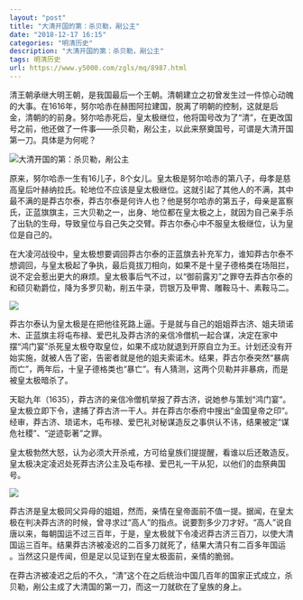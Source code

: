 ```yaml
---
layout: "post"
title: "大清开国的第：杀贝勒，剐公主"
date: "2018-12-17 16:15"
categories: "明清历史"
description: "大清开国的第：杀贝勒，剐公主"
tags: 明清历史
url: https://www.y5000.com/zgls/mq/8987.html
---
```






清王朝承继大明王朝，是我国最后一个王朝。清朝建立之初曾发生过一件惊心动魄的大事。在1616年，努尔哈赤在赫图阿拉建国，脱离了明朝的控制，这就是后金，清朝的的前身。努尔哈赤死后，皇太极继位，他将国号改为了“清”，在更改国号之前，他还做了一件事——杀贝勒，剐公主，以此来祭奠国号，可谓是大清开国第一刀。具体是为何呢？

![大清开国的第：杀贝勒，剐公主](/uploads/allimg/170103/6-1F103140030532.JPG)

原来，努尔哈赤一生有16儿子，8个女儿。皇太极是努尔哈赤的第八子，母孝是慈高皇后叶赫纳拉氏。轮地位不应该是皇太极继位。这就引起了其他人的不满，其中最不满的是莽古尔泰，莽古尔泰是何许人也？他是努尔哈赤的第五子，母亲是富察氏，正蓝旗旗主，三大贝勒之一，出身、地位都在皇太极之上，就因为自己亲手杀了出轨的生母，导致皇位与自己失之交臂。莽古尔泰心中不服皇太极继位，认为皇位是自己的。

在大凌河战役中，皇太极想要调回莽古尔泰的正蓝旗去补充军力，谁知莽古尔泰不想调回，与皇太极起了争执，最后竟拔刀相向，如果不是十皇子德格类在场阻拦，说不定会惹出更大的麻烦。皇太极事后气不过，以“御前露刃”之罪夺去莽古尔泰的和硕贝勒爵位，降为多罗贝勒，削五牛录，罚银万及甲冑、雕鞍马十、素鞍马二。

![](/uploads/allimg/170103/6-1F103140043354.JPG)

莽古尔泰认为皇太极是在把他往死路上逼。于是就与自己的姐姐莽古济、姐夫琐诺木、正蓝旗主将屯布禄、爱巴礼及莽古济的亲信冷僧机一起合谋，决定在家中摆“鸿门宴”杀死皇太极夺取皇位，如果不成功就退到开原自立为王。计划还没有开始实施，就被人告了密，告密者就是他的姐夫索诺木。结果，莽古尔泰突然“暴病而亡”，两年后，十皇子德格类也“暴亡”。有人猜测，这两个贝勒并非暴病，而是被皇太极暗杀了。

天聪九年（1635），莽古济的亲信冷僧机举报了莽古济，说她参与策划“鸿门宴”。皇太极立即下令，逮捕了莽古济一干人。并在莽古尔泰府中搜出“金国皇帝之印”。经审，莽古济、琐诺木，屯布禄、爱巴礼对秘谋造反之事供认不讳，结果被定“谋危社稷”、“逆迹彰著”之罪。

皇太极勃然大怒，认为必须大开杀戒，方可给皇族们提提醒，看谁以后还敢造反。皇太极决定凌迟处死莽古济公主及屯布禄、爱巴礼一干从犯，以他们的血祭典国号。

![](/uploads/allimg/170103/6-1F103140054936.JPG)

莽古济是皇太极同父异母的姐姐，然而，亲情在皇帝面前不值一提。据闻，在皇太极在判决莽古济的时候，曾寻求过“高人”的指点。说要割多少刀才好。“高人”说自唐以来，每朝国运不过三百年，于是，皇太极就下令凌迟莽古济三百刀，以使大清国运三百年。结果莽古济被凌迟的二百多刀就死了，结果大清只有二百多年国运
。当然这只是传闻，但是足以见证到在皇太极面前，亲情的脆弱。

在莽古济被凌迟之后的不久，“清”这个在之后统治中国几百年的国家正式成立，杀贝勒，剐公主成了大清国的第一刀，而这一刀就砍在了皇族的身上。
